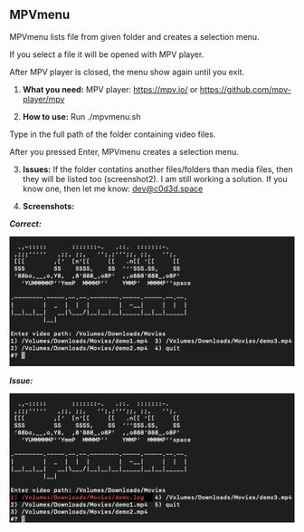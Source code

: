 ## MPVmenu
MPVmenu lists file from given folder and creates a selection menu.

If you select a file it will be opened with MPV player.

After MPV player is closed, the menu show again until you exit.


1. **What you need:**
MPV player: https://mpv.io/ or https://github.com/mpv-player/mpv


2. **How to use:**
Run ./mpvmenu.sh

Type in the full path of the folder containing video files.

After you pressed Enter, MPVmenu creates a selection menu.


3. **Issues:**
If the folder contatins another files/folders than media files, then they will be listed too (screenshot2).
I am still working a solution. If you know one, then let me know: dev@c0d3d.space


4. **Screenshots:**


_**Correct:**_

![OK](/mpvmenuOK.png)


_**Issue:**_

![ISSUE](/mpvmenuNOTCLEAN.png)
